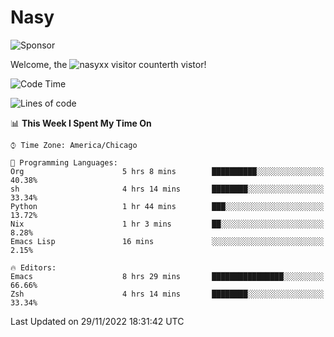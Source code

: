 # Nasy

<!--
<p align="center">
<img height="200" src="https://github-readme-stats.vercel.app/api?username=nasyxx&count_private=true&show_icons=true&theme=dracula&include_all_commits=true"/>
<img height="200" src="https://github-readme-stats.vercel.app/api/top-langs/?username=nasyxx&theme=dracula&hide=html,jupyter+notebook&count_private=true&show_icons=true"/>
</p>

  
----------------
-->

![Sponsor](https://img.shields.io/static/v1.svg?label=Sponsor&message=%E2%9D%A4&logo=GitHub&style=flat&color=pink)
 
Welcome, the ![nasyxx visitor counter](https://count.getloli.com/get/@nasyxx?theme=rule34)th vistor!
 
<!--START_SECTION:waka-->
![Code Time](http://img.shields.io/badge/Code%20Time-2%2C870%20hrs%2054%20mins-blue)

![Lines of code](https://img.shields.io/badge/From%20Hello%20World%20I%27ve%20Written-5%20Million%20lines%20of%20code-blue)

📊 **This Week I Spent My Time On** 

```text
⌚︎ Time Zone: America/Chicago

💬 Programming Languages: 
Org                      5 hrs 8 mins        ██████████░░░░░░░░░░░░░░░   40.38% 
sh                       4 hrs 14 mins       ████████░░░░░░░░░░░░░░░░░   33.34% 
Python                   1 hr 44 mins        ███░░░░░░░░░░░░░░░░░░░░░░   13.72% 
Nix                      1 hr 3 mins         ██░░░░░░░░░░░░░░░░░░░░░░░   8.28% 
Emacs Lisp               16 mins             ░░░░░░░░░░░░░░░░░░░░░░░░░   2.15%

🔥 Editors: 
Emacs                    8 hrs 29 mins       ████████████████░░░░░░░░░   66.66% 
Zsh                      4 hrs 14 mins       ████████░░░░░░░░░░░░░░░░░   33.34%

```


 Last Updated on 29/11/2022 18:31:42 UTC
<!--END_SECTION:waka-->

<!-- ![visitors](https://visitor-badge.laobi.icu/badge?page_id=nasyxx.nasyxx) -->
